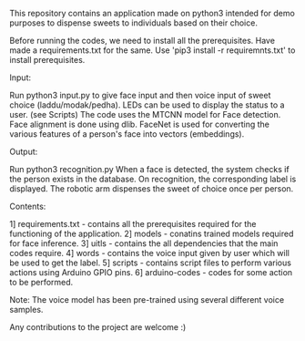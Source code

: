 This repository contains an application made on python3 intended for demo purposes to dispense sweets to individuals based on their choice.

Before running the codes, we need to install all the prerequisites. Have made a requirements.txt for the same. 
Use 'pip3 install -r requiremnts.txt' to install prerequisites.

Input:

Run python3 input.py to give face input and then voice input of sweet choice (laddu/modak/pedha).
LEDs can be used to display the status to a user. (see Scripts)
The code uses the MTCNN model for Face detection.
Face alignment is done using dlib.
FaceNet is used for converting the various features of a person's face into vectors (embeddings).

Output:

Run python3 recognition.py
When a face is detected, the system checks if the person exists in the database.
On recognition, the corresponding label is displayed.
The robotic arm dispenses the sweet of choice once per person.

Contents:

1] requirements.txt - contains all the prerequisites required for the functioning of the application.
2] models - conatins trained models required for face inference.
3] uitls - contains the all dependencies that the main codes require.
4] words - contains the voice input given by user which will be used to get the label.
5] scripts - contains script files to perform various actions using Arduino GPIO pins. 
6] arduino-codes - codes for some action to be performed. 
	
Note: The voice model has been pre-trained using several different voice samples.

Any contributions to the project are welcome :)
